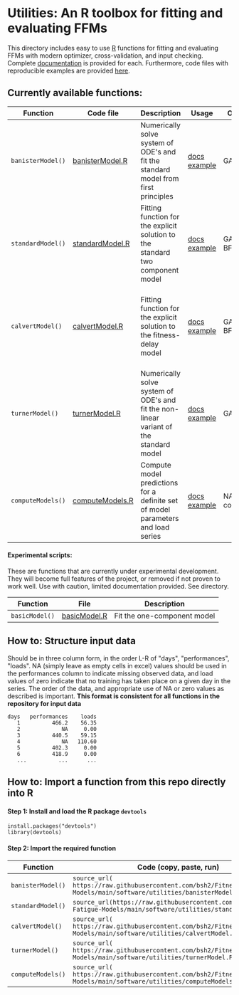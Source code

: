 # Utilities: An R toolbox for fitting and evaluating FFMs

This directory includes easy to use [R](https://www.r-project.org/) functions for fitting and evaluating FFMs with modern optimizer, cross-validation, and input checking. Complete [documentation](documentation/) is provided for each. Furthermore, code files with reproducible examples are provided [here](documentation/examples).

## Currently available functions:

| Function | Code file | Description | Usage | Optimizer | Features |
|-|-|-|-|-|-|
| `banisterModel()` | [banisterModel.R](banisterModel.R) | Numerically solve system of ODE's and fit the standard model from first principles | [docs](documentation/banisterModel_docs.pdf) [example](documentation/examples/banisterModelExample.R) | GA | Bounds, estimation of initial conditions, cross validation, genetic algorithms |
| `standardModel()` | [standardModel.R](standardModel.R) | Fitting function for the explicit solution to the standard two component model | [docs](documentation/standardModel_docs.pdf) [example](documentation/examples/standardModelExample.R) | GA or L-BFGS-B | Bounds, include estimation of initial components, cross validation, genetic algorithms |
| `calvertModel()` | [calvertModel.R](calvertModel.R) | Fitting function for the explicit solution to the fitness-delay model | [docs](documentation/calvertModel_docs.pdf) [example](documentation/examples/calvertModelExample.R) | GA or L-BFGS-B | Bounds, include estimation of initial components, cross validation, genetic algorithms |
| `turnerModel()` | [turnerModel.R](turnerModel.R) | Numerically solve system of ODE's and fit the non-linear variant of the standard model | [docs](documentation/turnerModel_docs.pdf) [example](documentation/examples/turnerModelExample.R) | GA | Bounds, estimation of initial conditions, cross validation |
| `computeModels()` | [computeModels.R](computeModels.R) | Compute model predictions for a definite set of model parameters and load series | [docs](documentation/computeModels_docs.pdf) [example](documentation/examples/computeModelsExample.R) | NA - Simple computation | Compute with or without initial traces for discrete models |

#### Experimental scripts:

These are functions that are currently under experimental development. They will become full features of the project, or removed if not proven to work well. Use with caution, limited documentation provided. See directory.

| Function | File | Description | 
|-|-|-|
| `basicModel()` | [basicModel.R](basicModel.R) | Fit the one-component model

## How to: Structure input data

Should be in three column form, in the order L-R of "days", "performances", "loads". NA (simply leave as empty cells in excel) values should be used in the performances column to indicate missing observed data, and load values of zero indicate that no training has taken place on a given day in the series. The order of the data, and appropriate use of NA or zero values as described is important. **This format is consistent for all functions in the repository for input data**

    days   performances    loads
       1          466.2    56.35
       2             NA     0.00
       3          440.5    59.15
       4             NA   110.60
       5          402.3     0.00
       6          418.9     0.00
       ...          ...      ...


## How to: Import a function from this repo directly into R

#### Step 1: Install and load the R package `devtools`

    install.packages("devtools")
    library(devtools)

#### Step 2: Import the required function

| Function | Code (copy, paste, run) |
|-|-|
| `banisterModel()` | `source_url( https://raw.githubusercontent.com/bsh2/Fitness-Fatigue-Models/main/software/utilities/banisterModel.R )` |
| `standardModel()` | `source_url(https://raw.githubusercontent.com/bsh2/Fitness-Fatigue-Models/main/software/utilities/standardModel.R)` |
| `calvertModel()` | `source_url( https://raw.githubusercontent.com/bsh2/Fitness-Fatigue-Models/main/software/utilities/calvertModel.R )` |
| `turnerModel()` | `source_url( https://raw.githubusercontent.com/bsh2/Fitness-Fatigue-Models/main/software/utilities/turnerModel.R )` |
| `computeModels()` | `source_url( https://raw.githubusercontent.com/bsh2/Fitness-Fatigue-Models/main/software/utilities/computeModels.R )` |
